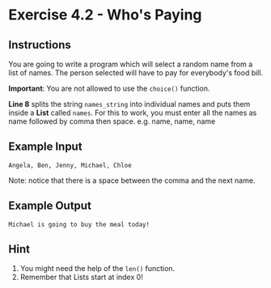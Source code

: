 # Exercise 4.2 - Who's Paying

## Instructions

You are going to write a program which will select a random name from a list of names. The person selected will have to
pay for everybody's food bill.

**Important**: You are not allowed to use the `choice()` function.

**Line 8** splits the string `names_string` into individual names and puts them inside a **List** called `names`. For
this to work, you must enter all the names as name followed by comma then space. e.g. name, name, name

## Example Input

```
Angela, Ben, Jenny, Michael, Chloe
```

Note: notice that there is a space between the comma and the next name.

## Example Output

```
Michael is going to buy the meal today!
```

## Hint

1. You might need the help of the `len()` function.
2. Remember that Lists start at index 0!
